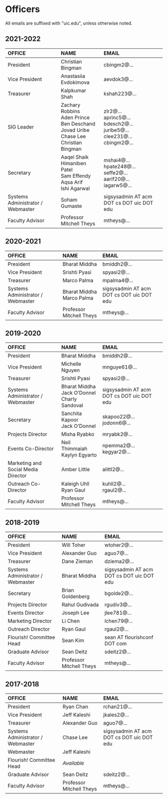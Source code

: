 # Officers

All emails are suffixed with "uic.edu", unless otherwise noted.

## 2021-2022

| OFFICE                            | NAME                     | EMAIL                                     |
| :-------------------------------- | :----------------------- | :---------------------------------------- |
| President                         | Christian Bingman        | cbingm2@...                               |
| Vice President                    | Anastasiia Evdokimova    | aevdok3@...                               |
| Treasurer                         | Kalpkumar Shah           | kshah223@...                              |
| SIG Leader                        | Zachary Robbins<br />Aden Prince<br />Ben Deschand<br />Jovad Uribe<br />Chase Lee<br />Christian Bingman | zlr2@...<br />aprinc5@...<br />bdesch2@...<br />juribe5@...<br />clee231@...<br />cbingm2@... | 
| Secretary                         | Aaqel Shaik<br />Himaniben Patel<br />Sam Effendy<br />Aqsa Arif<br />Ishi Agarwal | mshai4@...<br />hpate248@...<br />seffe2@...<br />aarif20@...<br />iagarw5@... |
| Systems Administrator / Webmaster | Soham Gumaste            | sigsysadmin AT acm DOT cs DOT uic DOT edu |
| Faculty Advisor                   | Professor Mitchell Theys | mtheys@...                                |

## 2020-2021

| OFFICE                            | NAME                           | EMAIL                                     |
| :-------------------------------- | :----------------------------- | :---------------------------------------- |
| President                         | Bharat Middha                  | bmiddh2@...                               |
| Vice President                    | Srishti Pyasi                  | spyasi2@...                               |
| Treasurer                         | Marco Palma                    | mpalma4@...                               |
| Systems Administrator / Webmaster | Bharat Middha<br />Marco Palma | sigsysadmin AT acm DOT cs DOT uic DOT edu |
| Faculty Advisor                   | Professor Mitchell Theys       | mtheys@...                                |

## 2019-2020

| OFFICE                              | NAME                                                  | EMAIL                                     |
| :---------------------------------- | :---------------------------------------------------- | :---------------------------------------- |
| President                           | Bharat Middha                                         | bmiddh2@...                               |
| Vice President                      | Michelle Nguyen                                       | mnguye61@...                              |
| Treasurer                           | Srishti Pyasi                                         | spyasi2@...                               |
| Systems Administrator / Webmaster   | Bharat Middha<br />Jack O’Donnel<br />Charly Sandoval | sigsysadmin AT acm DOT cs DOT uic DOT edu |
| Secretary                           | Sanchita Kapoor<br />Jack O’Donnel                    | skapoo22@...<br />jodonn6@...             |
| Projects Director                   | Misha Ryabko                                          | mryabk2@...                               |
| Events Co-Director                  | Neil Thimmaiah<br />Kaylyn Egyarto                    | npemma2@...<br />kegyar2@...              |
| Marketing and Social Media Director | Amber Little                                          | alittl2@...                               |
| Outreach Co-Director                | Kaleigh Uhll<br/>Ryan Gaul                            | kuhll2@...<br />rgaul2@...                |
| Faculty Advisor                     | Professor Mitchell Theys                              | mtheys@...                                |

## 2018-2019

| OFFICE                            | NAME                     | EMAIL                                     |
| :-------------------------------- | :----------------------- | :---------------------------------------- |
| President                         | Will Toher               | wtoher2@...                               |
| Vice President                    | Alexander Guo            | aguo7@...                                 |
| Treasurer                         | Dane Zieman              | dziema2@...                               |
| Systems Administrator / Webmaster | Bharat Middha            | sigsysadmin AT acm DOT cs DOT uic DOT edu |
| Secretary                         | Brian Goldenberg         | bgolde2@...                               |
| Projects Director                 | Rahul Gudivada           | rgudiv3@...                               |
| Events Director                   | Joseph Lee               | jlee781@...                               |
| Marketing Director                | Li Chen                  | lchen79@...                               |
| Outreach Director                 | Ryan Gaul                | rgaul2@...                                |
| Flourish! Committee Head          | Sean Kim                 | sean AT flourishconf DOT com              |
| Graduate Advisor                  | Sean Deitz               | sdeitz2@...                               |
| Faculty Advisor                   | Professor Mitchell Theys | mtheys@...                                |

## 2017-2018

| OFFICE                            | NAME                     | EMAIL                                     |
| :-------------------------------- | :----------------------- | :---------------------------------------- |
| President                         | Ryan Chan                | rchan21@...                               |
| Vice President                    | Jeff Kaleshi             | jkales2@...                               |
| Treasurer                         | Alexander Guo            | aguo7@...                                 |
| Systems Administrator / Webmaster | Chase Lee                | sigsysadmin AT acm DOT cs DOT uic DOT edu |
| Webmaster                         | Jeff Kaleshi             |                                           |
| Flourish! Committee Head          | _Available_              |                                           |
| Graduate Advisor                  | Sean Deitz               | sdeitz2@...                               |
| Faculty Advisor                   | Professor Mitchell Theys | mtheys@...                                |
